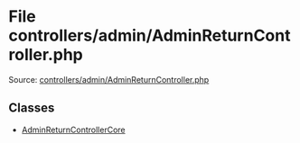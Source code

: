 File controllers/admin/AdminReturnController.php
=========
Source: [controllers/admin/AdminReturnController.php](https://github.com/PrestaShop/PrestaShop/blob/1.6.1.1/controllers/admin/AdminReturnController.php)


Classes
-------

* [AdminReturnControllerCore](class.AdminReturnControllerCore.md)

